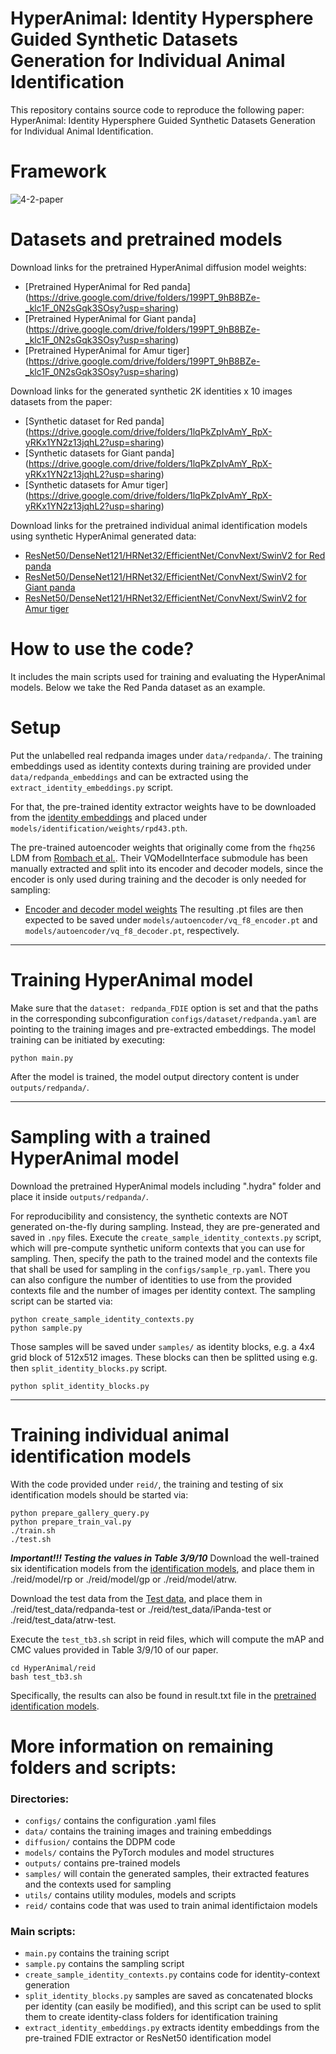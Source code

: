# HyperAnimal: Identity Hypersphere Guided Synthetic Datasets Generation for Individual Animal Identification
This repository contains source code to reproduce the following paper: HyperAnimal: Identity Hypersphere Guided Synthetic Datasets Generation for Individual Animal Identification.

# Framework
![4-2-paper](https://github.com/user-attachments/assets/df0b01fb-0c1f-4904-aaa6-80f29975a2ef)

# Datasets and pretrained models
Download links for the pretrained HyperAnimal diffusion model weights:
- [Pretrained HyperAnimal for Red panda] (https://drive.google.com/drive/folders/199PT_9hB8BZe-_klc1F_0N2sGqk3SOsy?usp=sharing)
- [Pretrained HyperAnimal for Giant panda] (https://drive.google.com/drive/folders/199PT_9hB8BZe-_klc1F_0N2sGqk3SOsy?usp=sharing)
- [Pretrained HyperAnimal for Amur tiger] (https://drive.google.com/drive/folders/199PT_9hB8BZe-_klc1F_0N2sGqk3SOsy?usp=sharing)

Download links for the generated synthetic 2K identities x 10 images datasets from the paper:
- [Synthetic dataset for Red panda] (https://drive.google.com/drive/folders/1lqPkZpIvAmY_RpX-yRKx1YN2z13jqhL2?usp=sharing)
- [Synthetic datasets for Giant panda] (https://drive.google.com/drive/folders/1lqPkZpIvAmY_RpX-yRKx1YN2z13jqhL2?usp=sharing)
- [Synthetic datasets for Amur tiger] (https://drive.google.com/drive/folders/1lqPkZpIvAmY_RpX-yRKx1YN2z13jqhL2?usp=sharing)

Download links for the pretrained individual animal identification models using synthetic HyperAnimal generated data:
- [ResNet50/DenseNet121/HRNet32/EfficientNet/ConvNext/SwinV2 for Red panda](https://drive.google.com/drive/folders/11Qh4jIZYmq4gKqpWRgvTwUjqgL8E6o-U?usp=sharing)
- [ResNet50/DenseNet121/HRNet32/EfficientNet/ConvNext/SwinV2 for Giant panda](https://drive.google.com/drive/folders/11Qh4jIZYmq4gKqpWRgvTwUjqgL8E6o-U?usp=sharing)
- [ResNet50/DenseNet121/HRNet32/EfficientNet/ConvNext/SwinV2 for Amur tiger](https://drive.google.com/drive/folders/11Qh4jIZYmq4gKqpWRgvTwUjqgL8E6o-U?usp=sharing)


# How to use the code? 
It includes the main scripts used for training and evaluating the HyperAnimal models. Below we take the Red Panda dataset as an example.

# Setup 
Put the unlabelled real redpanda images under `data/redpanda/`. The training embeddings used as identity contexts during training are provided under `data/redpanda_embeddings` and can be extracted using the `extract_identity_embeddings.py` script. 

For that, the pre-trained identity extractor weights have to be downloaded from the [identity embeddings](https://drive.google.com/drive/folders/1_MQI72nr_lVCJa5LuSHyo8iWRf58dYJy?usp=sharing) and placed under `models/identification/weights/rpd43.pth`. 

The pre-trained autoencoder weights that originally come from the `fhq256` LDM from [Rombach et al.](https://github.com/CompVis/latent-diffusion/blob/main/models/ldm/ffhq256/config.yaml). Their VQModelInterface submodule has been manually extracted and split into its encoder and decoder models, since the encoder is only used during training and the decoder is only needed for sampling:
- [Encoder and decoder model weights](https://drive.google.com/drive/folders/1_2hTh0Bi0NekxtHaSfY9eFtfavclfgwQ?usp=sharing)
The resulting .pt files are then expected to be saved under `models/autoencoder/vq_f8_encoder.pt` and `models/autoencoder/vq_f8_decoder.pt`, respectively.

---
# Training HyperAnimal model
Make sure that the `dataset: redpanda_FDIE` option is set and that the paths in the corresponding subconfiguration `configs/dataset/redpanda.yaml` are pointing to the training images and pre-extracted embeddings. The model training can be initiated by executing:
    
    python main.py
     
After the model is trained, the model output directory content is under `outputs/redpanda/`.

---
# Sampling with a trained HyperAnimal model
Download the pretrained HyperAnimal models including ".hydra" folder and place it inside `outputs/redpanda/`.  

For reproducibility and consistency, the synthetic contexts are NOT generated on-the-fly during sampling. Instead, they are pre-generated and saved in `.npy` files.  Execute the `create_sample_identity_contexts.py` script, which will pre-compute synthetic uniform contexts that you can use for sampling. Then, specify the path to the trained model and the contexts file that shall be used for sampling in the `configs/sample_rp.yaml`. There you can also configure the number of identities to use from the provided contexts file and the number of images per identity context. The sampling script can be started via:
    
    python create_sample_identity_contexts.py
    python sample.py
     
Those samples will be saved under `samples/` as identity blocks, e.g. a 4x4 grid block of 512x512 images. These blocks can then be splitted using e.g. then `split_identity_blocks.py` script.    
    
    python split_identity_blocks.py
    
---
# Training individual animal identification models
With the code provided under `reid/`, the training and testing of six identification models should be started via:

    python prepare_gallery_query.py
    python prepare_train_val.py
    ./train.sh
    ./test.sh

***Important!!! Testing the values in Table 3/9/10***
Download the well-trained six identification models from the [identification models](https://drive.google.com/drive/folders/11Qh4jIZYmq4gKqpWRgvTwUjqgL8E6o-U?usp=sharing), and place them in ./reid/model/rp or ./reid/model/gp or ./reid/model/atrw.

Download the test data from the [Test data](https://drive.google.com/drive/folders/1KA-W50bNshT8s9gOy0SjNR2zNytKgPhA?usp=sharing), and place them in ./reid/test_data/redpanda-test or ./reid/test_data/iPanda-test or ./reid/test_data/atrw-test.

Execute the `test_tb3.sh` script in reid files, which will compute the mAP and CMC values provided in Table 3/9/10 of our paper. 

    cd HyperAnimal/reid
    bash test_tb3.sh

Specifically, the results can also be found in result.txt file in the [pretrained identification models](https://drive.google.com/drive/folders/11Qh4jIZYmq4gKqpWRgvTwUjqgL8E6o-U?usp=sharing).

# More information on remaining folders and scripts:
### Directories:
- `configs/` contains the configuration .yaml files
- `data/` contains the training images and training embeddings
- `diffusion/` contains the DDPM code
- `models/` contains the PyTorch modules and model structures
- `outputs/` contains pre-trained models
- `samples/` will contain the generated samples, their extracted features and the contexts used for sampling
- `utils/` contains utility modules, models and scripts
- `reid/` contains code that was used to train animal identifictaion models

### Main scripts:
- `main.py` contains the training script
- `sample.py` contains the sampling script
- `create_sample_identity_contexts.py` contains code for identity-context generation
- `split_identity_blocks.py` samples are saved as concatenated blocks per identity (can easily be modified),
              and this script can be used to split them to create identity-class folders for identification training
- `extract_identity_embeddings.py` extracts identity embeddings from the pre-trained FDIE extractor or ResNet50 identification model



